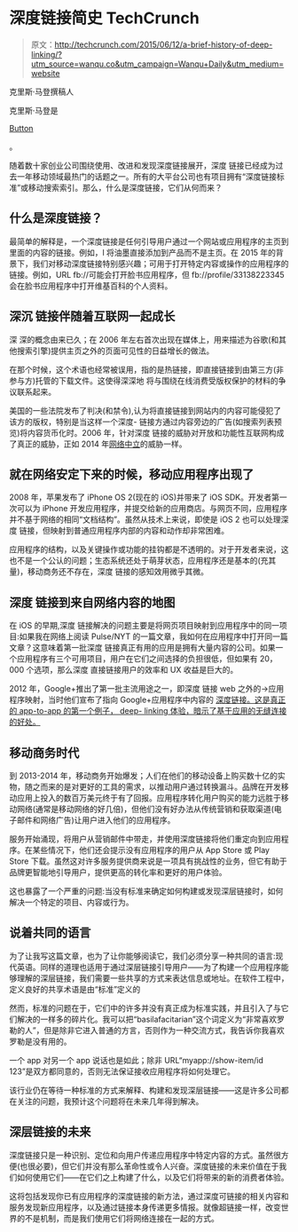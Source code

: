 # 深度链接简史 TechCrunch

> 原文：<http://techcrunch.com/2015/06/12/a-brief-history-of-deep-linking/?utm_source=wanqu.co&utm_campaign=Wanqu+Daily&utm_medium=website>

克里斯·马登撰稿人

克里斯·马登是

[Button](https://www.usebutton.com/)

。

随着数十家创业公司围绕使用、改进和发现深度链接展开，深度 链接已经成为过去一年移动领域最热门的话题之一。所有的大平台公司也有项目拥有“深度链接标准”或移动搜索索引。那么，什么是深度链接，它们从何而来？

## 什么是深度链接？

最简单的解释是，一个深度链接是任何引导用户通过一个网站或应用程序的主页到里面的内容的链接。例如，l 将油墨直接添加到产品而不是主页。在 2015 年的背景下，我们对移动深度链接特别感兴趣；可用于打开特定内容或操作的应用程序的链接。例如，URL fb://可能会打开脸书应用程序，但 fb://profile/33138223345 会在脸书应用程序中打开维基百科的个人资料。

## 深沉 链接伴随着互联网一起成长

深 深的概念由来已久；在 2006 年左右首次出现在媒体上，用来描述为谷歌(和其他搜索引擎)提供主页之外的页面可见性的日益增长的做法。

在那个时候，这个术语也经常被误用，指的是热链接，即直接链接到由第三方(非参与方)托管的下载文件。这使得深深地 将与围绕在线消费受版权保护的材料的争议联系起来。

美国的一些法院发布了判决(和禁令),认为将直接链接到网站内的内容可能侵犯了该方的版权，特别是当这样一个深度- 链接方通过内容旁边的广告(如搜索列表预览)将内容货币化时。2006 年，针对深度 链接的威胁对开放和功能性互联网构成了真正的威胁，正如 2014 年[网络中立](https://beta.techcrunch.com/topic/subject/net-neutrality/)的威胁一样。

## 就在网络安定下来的时候，移动应用程序出现了

2008 年，苹果发布了 iPhone OS 2(现在的 iOS)并带来了 iOS SDK。开发者第一次可以为 iPhone 开发应用程序，并提交给新的应用商店。与网页不同，应用程序并不基于网络的相同“文档结构”。虽然从技术上来说，即使是 iOS 2 也可以处理深度 链接，但映射到普通应用程序内部的内容和动作却非常困难。

应用程序的结构，以及关键操作或功能的挂钩都是不透明的。对于开发者来说，这也不是一个公认的问题；生态系统还处于萌芽状态，应用程序还是基本的(充其量)，移动商务还不存在，深度 链接的感知效用微乎其微。

## 深度 链接到来自网络内容的地图

在 iOS 的早期,深度 链接解决的问题主要是将网页项目映射到应用程序中的同一项目:如果我在网络上阅读 Pulse/NYT 的一篇文章，我如何在应用程序中打开同一篇文章？这意味着第一批深度 链接真正有用的应用是拥有大量内容的公司。如果一个应用程序有三个可用项目，用户在它们之间选择的负担很低，但如果有 20，000 个选项，那么深度 直接链接用户的效率和 UX 收益是巨大的。

2012 年，Google+推出了第一批主流用途之一，即深度 链接 web 之外的->应用程序映射，当时他们宣布了指向 Google+应用程序中内容的 [深度链接。这是真正的 app-to-app 的第一个例子， deep- linking 体验，暗示了基于应用的无缝连接的好处。](http://thenextweb.com/google/2012/11/15/google-platform-adds-deep-linking-for-ios-and-android-apps-taking-them/)

## 移动商务时代

到 2013-2014 年，移动商务开始爆发；人们在他们的移动设备上购买数十亿的实物，随之而来的是对更好的工具的需求，以推动用户通过转换漏斗。品牌在开发移动应用上投入的数百万美元终于有了回报。应用程序转化用户购买的能力远胜于移动网络(通常是移动网络的好几倍)，但他们没有好办法从传统营销和获取渠道(电子邮件和网络广告)让用户进入他们的应用程序。

服务开始涌现，将用户从营销邮件中带走，并使用深度链接将他们重定向到应用程序。在某些情况下，他们还会提示没有应用程序的用户从 App Store 或 Play Store 下载。虽然这对许多服务提供商来说是一项具有挑战性的业务，但它有助于品牌更智能地引导用户，提供更高的转化率和更好的用户体验。

这也暴露了一个严重的问题:当没有标准来确定如何构建或发现深层链接时，如何解决一个特定的项目、内容或行为。

## 说着共同的语言

为了让我写这篇文章，也为了让你能够阅读它，我们必须分享一种共同的语言:现代英语。同样的道理也适用于通过深层链接引导用户——为了构建一个应用程序能够理解的深层链接，我们需要一些共享的方式来表达信息或地址。在软件工程中，定义良好的共享术语是由“标准”定义的

然而，标准的问题在于，它们中的许多并没有真正成为标准实践，并且引入了与它们解决的一样多的碎片化。我可以把“basilafacitarian”这个词定义为“非常喜欢罗勒的人”，但是除非它进入普通的方言，否则作为一种交流方式，我告诉你我喜欢罗勒是没有用的。

一个 app 对另一个 app 说话也是如此；除非 URL“myapp://show-item/id 123”是双方都同意的，否则无法保证接收应用程序将如何处理它。

该行业仍在等待一种标准的方式来解释、构建和发现深层链接——这是许多公司都在关注的问题，我预计这个问题将在未来几年得到解决。

## 深层链接的未来

深度链接只是一种识别、定位和向用户传递应用程序中特定内容的方式。虽然很方便(也很必要)，但它们并没有那么革命性或令人兴奋。深度链接的未来价值在于我们如何使用它们——在它们之上构建了什么，以及它们将带来的新的消费者体验。

这将包括发现你已有应用程序的深度链接的新方法，通过深度可链接的相关内容和服务发现新应用程序，以及通过链接本身传递更多情报。就像超链接一样，改变世界的不是机制，而是我们使用它们将网络连接在一起的方式。